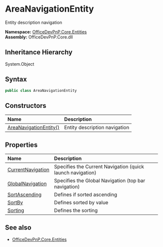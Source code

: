 # AreaNavigationEntity
Entity description navigation  

**Namespace:** [OfficeDevPnP.Core.Entities](OfficeDevPnP.Core.Entities.md)  
**Assembly:** OfficeDevPnP.Core.dll  
## Inheritance Hierarchy
System.Object  

## Syntax
```C#
public class AreaNavigationEntity
```
## Constructors
|**Name**|**Description**|
|:-----|:-----|
| [AreaNavigationEntity()](OfficeDevPnP.Core.Entities.AreaNavigationEntity.ctor1.md) |  Entity description navigation 
## Properties
|**Name**|**Description**|
|:-----|:-----|
| [CurrentNavigation](OfficeDevPnP.Core.Entities.AreaNavigationEntity.CurrentNavigation.md) | Specifies the Current Navigation (quick launch navigation)
| [GlobalNavigation](OfficeDevPnP.Core.Entities.AreaNavigationEntity.GlobalNavigation.md) | Specifies the Global Navigation (top bar navigation)
| [SortAscending](OfficeDevPnP.Core.Entities.AreaNavigationEntity.SortAscending.md) | Defines if sorted ascending
| [SortBy](OfficeDevPnP.Core.Entities.AreaNavigationEntity.SortBy.md) | Defines sorted by value
| [Sorting](OfficeDevPnP.Core.Entities.AreaNavigationEntity.Sorting.md) | Defines the sorting
## See also
- [OfficeDevPnP.Core.Entities](OfficeDevPnP.Core.Entities.md)
